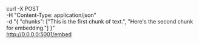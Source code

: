 curl -X POST \
     -H "Content-Type: application/json" \
     -d "{ \"chunks\": [\"This is the first chunk of text.\", \"Here's the second chunk for embedding.\"] }" \
     http://0.0.0.0:5001/embed